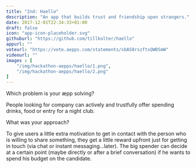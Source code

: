 ```yaml
---
title: "2nd: Haello"
description: "An app that builds trust and friendship upon strangers."
date: 2017-12-01T22:34:33+01:00
draft: false
icon: "app-icon-placeholder.svg"
githuburl: "https://github.com/tillkolter/haello"
appurl: ""
voteurl: "https://vote.aepps.com/statements/sbAS8rszftsQWDSmW"
videourl: ""
images : [
	"/img/hackathon-aepps/haello/1.png",
	"/img/hackathon-aepps/haello/2.png"
]
---
```


<p class="question">Which problem is your æpp solving?</p>
<p class="answer">
People looking for company can actively and trustfully offer spending drinks, food or entry for a night club.
</p>
<p class="question">What was your approach?</p>
<p class="answer">To give users a little extra motivation to get in contact with the person who is willing to share something, they get a little reward upfront just for getting in touch (via chat or instant messaging...later). The big spender can decide at a certain point (maybe directly or after a brief conversation) if he wants to spend his budget on the candidate. </p>
